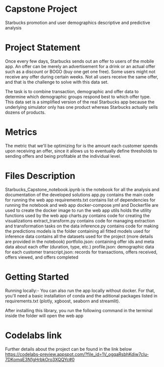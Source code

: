 
# Capstone Project
Starbucks promotion and user demographics descriptive and predictive analysis

# Project Statement
Once every few days, Starbucks sends out an offer to users of the mobile app. An offer can be merely an advertisement for a drink or an actual offer such as a discount or BOGO (buy one get one free). Some users might not receive any offer during certain weeks. Not all users receive the same offer, and that is the challenge to solve with this data set.

The task is to combine transaction, demographic and offer data to determine which demographic groups respond best to which offer type. This data set is a simplified version of the real Starbucks app because the underlying simulator only has one product whereas Starbucks actually sells dozens of products.

# Metrics
The metric that we'll be optimizing for is the amount each customer spends upon receiving an offer, since it allows us to eventually define thresholds to sending offers and being profitable at the individual level.

# Files Description
Starbucks_Capstone_notebook.ipynb is the notebook for all the analysis and documentation of the developed solutions
app.py contains the main code for running the web app
requirements.txt contains list of dependencies for running the notebook and web app
docker-compose.yml and Dockerfile are used to create the docker image to run the web app
utils holds the utility functions used by the web app
charts.py contains code for creating the visualizations
extract_transform.py contains code for managing extraction and transformation tasks on the data
inference.py contains code for making the predictions
models is the folder containing all fitted models used for inference
data contains all the datasets used for the project (more details are provided in the notebook)
portfolio.json: containing offer ids and meta data about each offer (duration, type, etc.)
profile.json: demographic data for each customer
transcript.json: records for transactions, offers received, offers viewed, and offers completed

# Getting Started
Running locally:-
You can also run the app locally without docker. For that, you'll need a basic installation of conda and the aditional packages listed in requirements.txt (plotly, xgboost, seaborn and streamlit).

After installing this library, you run the following command in the terminal inside the folder will open the web app

# Codelabs link
Further details about the project can be found in the link below
https://codelabs-preview.appspot.com/?file_id=1V_ogqaRsbhKdiw7cIu-7DKomqE3N1gHrbkOro3XQQYc#0
